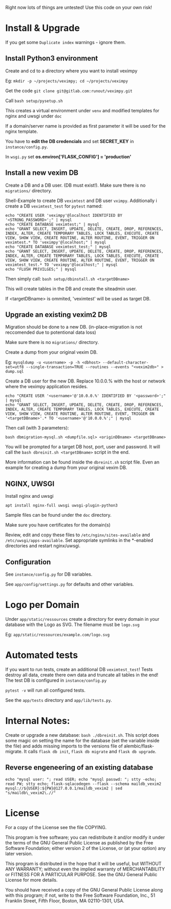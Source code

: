 Right now lots of things are untested!
Use this code on your own risk!

# Install & Upgrade

If you get some `Duplicate index` warnings - ignore them.

## Install Python3 environment

Create and cd to a directory where you want to install veximpy

Eg: `mkdir -p ~/projects/veximpy; cd ~/projects/veximpy`

Get the code `git clone git@gitlab.com:runout/veximpy.git`

Call `bash setup/pysetup.sh`

This creates a virtual environment under `venv` and modified templates for nginx and uwsgi under `doc`

If a domain/server name is provided as first parameter it will be used for the nginx template. 

You have to **edit the DB credencials** and set **SECRET\_KEY** in `instance/config.py`.

In `wsgi.py` set **os.environ['FLASK_CONFIG'] = 'production'**

## Install a new vexim DB

Create a DB and a DB user. (DB must exist!). Make sure there is no `migrations/` directory.

Shell-Example to create DB `veximtest` and DB user `vximpy`. Additionally i create a DB `veximtest_test` for `pytest` named:

```
echo "CREATE USER 'veximpy'@localhost IDENTIFIED BY '<STRONG_PASSWORD>';" | mysql
echo "CREATE DATABASE veximtest;" | mysql
echo "GRANT SELECT, INSERT, UPDATE, DELETE, CREATE, DROP, REFERENCES, INDEX, ALTER, CREATE TEMPORARY TABLES, LOCK TABLES, EXECUTE, CREATE VIEW, SHOW VIEW, CREATE ROUTINE, ALTER ROUTINE, EVENT, TRIGGER ON veximtest.* TO 'veximpy'@localhost;" | mysql
echo "CREATE DATABASE veximtest_test;" | mysql
echo "GRANT SELECT, INSERT, UPDATE, DELETE, CREATE, DROP, REFERENCES, INDEX, ALTER, CREATE TEMPORARY TABLES, LOCK TABLES, EXECUTE, CREATE VIEW, SHOW VIEW, CREATE ROUTINE, ALTER ROUTINE, EVENT, TRIGGER ON veximtest_test.* TO 'veximpy'@localhost;" | mysql
echo "FLUSH PRIVILGES;" | mysql
```

Then simply call: `bash setup/dbinstall.sh <targetDBname>`

This will create tables in the DB <targetDBname> and create the siteadmin user.

If \<targetDBname\> is ommited, 'veximtest' will be used as target DB.

## Upgrade an existing vexim2 DB

Migration should be done to a new DB. (in-place-migration is not reccomended due to potentional data loss)

Make sure there is no `migrations/` directory.

Create a dump from your original vexim DB.

Eg: `mysqldump -u <username> -p -h <dbhost> --default-character-set=utf8 --single-transaction=TRUE --routines --events "<vexim2db>" > dump.sql`

Create a DB user for the new DB. Replace 10.0.0.% with the host or network where the veximpy application resides.

```
echo "CREATE USER '<username>'@'10.0.0.%' IDENTIFIED BY '<password>';" | mysql
echo "GRANT SELECT, INSERT, UPDATE, DELETE, CREATE, DROP, REFERENCES, INDEX, ALTER, CREATE TEMPORARY TABLES, LOCK TABLES, EXECUTE, CREATE VIEW, SHOW VIEW, CREATE ROUTINE, ALTER ROUTINE, EVENT, TRIGGER ON '<targetDBname>'.* TO '<username>'@'10.0.0.%';" | mysql
```

Then call (with 3 parameters):

`bash dbmigration-mysql.sh <dumpfile.sql> <originDBname> <targetDBname>`

You will be prompted for a target DB host, port, user and password.
It will call the `bash dbreinit.sh <targetDBname>` script in the end.

More information can be found inside the `dbreinit.sh` script file.
Even an example for creating a dump from your original vexim DB.

## NGINX, UWSGI

Install nginx and uwsgi

`apt install nginx-full uwsgi uwsgi-plugin-python3`

Sample files can be found under the `doc` directory.

Make sure you have certificates for the domain(s)

Review, edit and copy these files to `/etc/nginx/sites-available` and `/etc/uwsgi/apps-available`. Set appropriate symlinks in the \*-enabled directories and restart nginx/uwsgi.

## Configuration

See `instance/config.py` for DB variables.

See `app/config/settings.py` for defaults and other variables.

# Logo per Domain

Under `app/static/ressources` create a directory for every domain in your database with the Logo as SVG. The filename must be `logo.svg`

Eg: `app/static/ressources/example.com/logo.svg`

# Automated tests

If you want to run tests, create an additional DB `veximtest_test`! Tests destroy all data, create there own data and truncate all tables in the end! The test DB is configured in `instance/config.py`

`pytest -v` will run all configured tests.

See the `app/tests` directory and `app/lib/tests.py`.

# Internal Notes:

Create or upgrade a new database: `bash ./dbreinit.sh`.
This script does some magic on setting the name for the database (set the variable inside the file) and adds missing imports to the versions file of alembic/flask-migrate.
It calls `flask db init`, `flask db migrate` and `flask db upgrade`.

## Reverse engeneering of an existing database

```
echo "mysql user: "; read USER; echo "mysql passwd: "; stty -echo; read PW; stty echo; flask-sqlacodegen --flask --schema maildb_vexim2 mysql://${USER}:${PW}@127.0.0.1/maildb_vexim2 | sed "s/maildb\_vexim2\.//"
```

# License
For a copy of the License see the file COPYING.

This program is free software; you can redistribute it and/or modify
it under the terms of the GNU General Public License as published by
the Free Software Foundation; either version 2 of the License, or
(at your option) any later version.

This program is distributed in the hope that it will be useful,
but WITHOUT ANY WARRANTY; without even the implied warranty of
MERCHANTABILITY or FITNESS FOR A PARTICULAR PURPOSE.  See the
GNU General Public License for more details.

You should have received a copy of the GNU General Public License
along with this program; if not, write to the Free Software
Foundation, Inc., 51 Franklin Street, Fifth Floor, Boston,
MA 02110-1301, USA.



